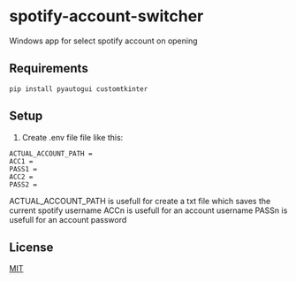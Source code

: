 # spotify-account-switcher
Windows app for select spotify account on opening

## Requirements
```
pip install pyautogui customtkinter
```
## Setup
1. Create .env file file like this:
```
ACTUAL_ACCOUNT_PATH = 
ACC1 = 
PASS1 = 
ACC2 = 
PASS2 =
```
ACTUAL_ACCOUNT_PATH is usefull for create a txt file which saves the current spotify username
ACCn is usefull for an account username
PASSn is usefull for an account password

## License 
[MIT](https://choosealicense.com/licenses/mit/)
